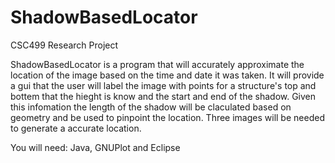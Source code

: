 # ShadowBasedLocator
CSC499 Research Project

ShadowBasedLocator is a program that will accurately approximate the location
of the image based on the time and date it was taken. It will provide a gui 
that the user will label the image with points for a structure's top and bottem
that the hieght is know and the start and end of the shadow. Given this
infomation the length of the shadow will be claculated based on geometry and 
be used to pinpoint the location. Three images will be needed to generate a
accurate location. 

You will need: Java, GNUPlot and Eclipse

